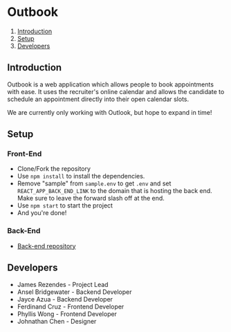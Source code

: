 # Outbook

1. [Introduction](#Introduction)
2. [Setup](#Setup)
3. [Developers](#Developers)


## Introduction
Outbook is a web application which allows people to book appointments with ease. It uses the recruiter's online calendar and allows the candidate to schedule an appointment directly into their open calendar slots.

We are currently only working with Outlook, but hope to expand in time!

## Setup
### Front-End
- Clone/Fork the repository
- Use `npm install` to install the dependencies.
- Remove "sample" from `sample.env` to get `.env` and set `REACT_APP_BACK_END_LINK` to the domain that is hosting the back end. Make sure to leave the forward slash off at the end.
- Use `npm start` to start the project
- And you're done!

### Back-End
- [Back-end repository](https://github.com/Outbook-Archive/Back-End)

## Developers
- James Rezendes - Project Lead
- Ansel Bridgewater - Backend Developer
- Jayce Azua - Backend Developer
- Ferdinand Cruz - Frontend Developer
- Phyllis Wong - Frontend Developer
- Johnathan Chen - Designer
